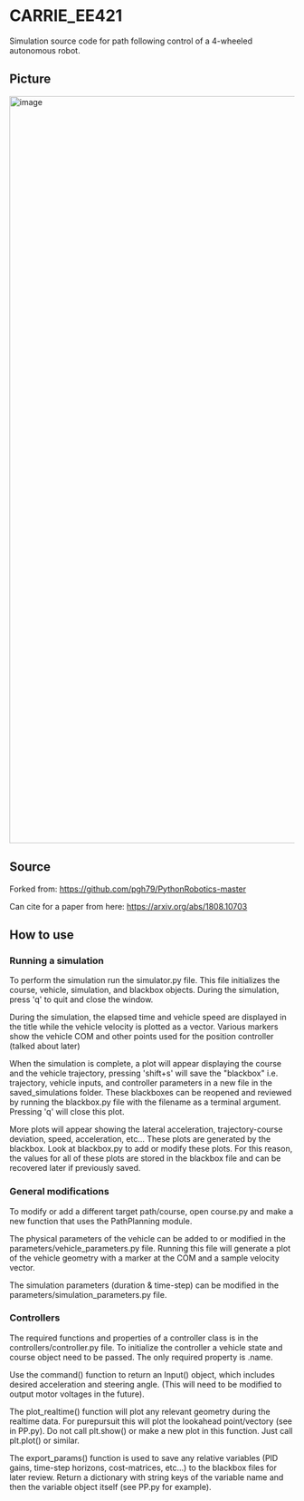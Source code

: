 # CARRIE_EE421

Simulation source code for path following control of a 4-wheeled autonomous robot.

## Picture

<img width="1318" alt="image" src="https://user-images.githubusercontent.com/16526959/231543480-4c57d332-ee93-475b-859f-68bc603f5f96.png">

## Source

Forked from: https://github.com/pgh79/PythonRobotics-master

Can cite for a paper from here: https://arxiv.org/abs/1808.10703

## How to use

### Running a simulation
To perform the simulation run the simulator.py file. This file initializes the course, vehicle, simulation, and blackbox objects. During the simulation, press 'q' to quit and close the window. 

During the simulation, the elapsed time and vehicle speed are displayed in the title while the vehicle velocity is plotted as a vector. Various markers show the vehicle COM and other points used for the position controller (talked about later)

When the simulation is complete, a plot will appear displaying the course and the vehicle trajectory, pressing 'shift+s' will save the "blackbox" i.e. trajectory, vehicle inputs, and controller parameters in a new file in the saved_simulations folder. These blackboxes can be reopened and reviewed by running the blackbox.py file with the filename as a terminal argument. Pressing 'q' will close this plot.

More plots will appear showing the lateral acceleration, trajectory-course deviation, speed, acceleration, etc... These plots are generated by the blackbox. Look at blackbox.py to add or modify these plots. For this reason, the values for all of these plots are stored in the blackbox file and can be recovered later if previously saved.

### General modifications

To modify or add a different target path/course, open course.py and make a new function that uses the PathPlanning module.

The physical parameters of the vehicle can be added to or modified in the parameters/vehicle_parameters.py file. Running this file will generate a plot of the vehicle geometry with a marker at the COM and a sample velocity vector.

The simulation parameters (duration & time-step) can be modified in the parameters/simulation_parameters.py file.

### Controllers

The required functions and properties of a controller class is in the controllers/controller.py file. To initialize the controller a vehicle state and course object need to be passed. The only required property is .name. 

Use the command() function to return an Input() object, which includes desired acceleration and steering angle. (This will need to be modified to output motor voltages in the future). 

The plot_realtime() function will plot any relevant geometry during the realtime data. For purepursuit this will plot the lookahead point/vectory (see in PP.py). Do not call plt.show() or make a new plot in this function. Just call plt.plot() or similar.

The export_params() function is used to save any relative variables (PID gains, time-step horizons, cost-matrices, etc...) to the blackbox files for later review. Return a dictionary with string keys of the variable name and then the variable object itself (see PP.py for example). 

### 
